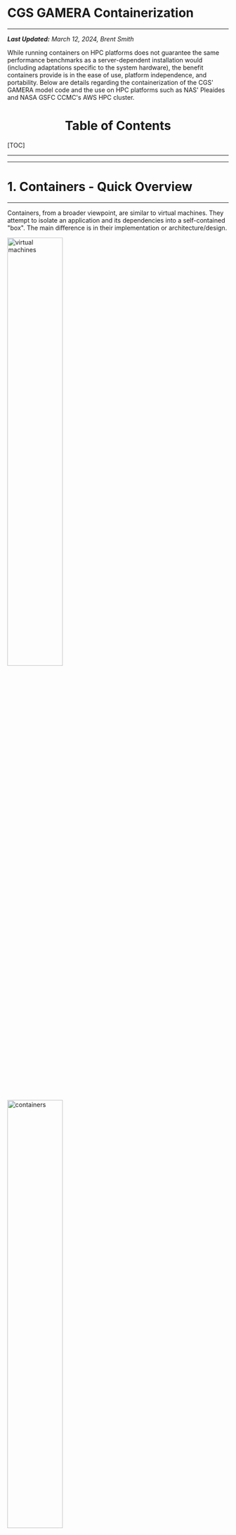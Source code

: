 <h1>CGS GAMERA Containerization</h1>

---

___Last Updated:__ March 12, 2024, Brent Smith_

While running containers on HPC platforms does not guarantee the same performance benchmarks as a server-dependent installation would (including adaptations specific to the system hardware), the benefit containers provide is in the ease of use, platform independence, and portability. Below are details regarding the containerization of the CGS' GAMERA model code and the use on HPC platforms such as NAS' Pleaides and NASA GSFC CCMC's AWS HPC cluster.

<h1 align="center">Table of Contents</h1>

[TOC]

---

---

# 1. Containers - Quick Overview

---

Containers, from a broader viewpoint, are similar to virtual machines. They attempt to isolate an application and its dependencies into a self-contained "box". The main difference is in their implementation or architecture/design.

<p align="center">
  <p float="left"><img src="https://cdn-media-1.freecodecamp.org/images/1*RKPXdVaqHRzmQ5RPBH_d-g.png" alt="virtual machines" width="50%"/></p>
  <img src="https://cdn-media-1.freecodecamp.org/images/1*V5N9gJdnToIrgAgVJTtl_w.png" alt="containers" width="50%"/>
</p>

<p align="center"><b>Figure 1:</b> Virtual Machines (<b>left</b>) structure comparison with Containers (<b>right</b>).</p>

Here, the containerization engine (not the container) comprises of the guest OS to run the application. Because of this, containers can be more lightweight than VMs as well as faster to spin up.

<sub>Reference: [Containers, Docker, and VMs Intro](https://www.freecodecamp.org/news/a-beginner-friendly-introduction-to-containers-vms-and-docker-79a9e3e119b/)</sub>

## 1.1 Which Container Platform?

Docker, while the most popular option, is not the only one available. Most HPC supercomputer platforms regulate the use of Docker in preference toward Singularity as a containerization solution due to its ability to run as a non-root user (this prevents a user from gaining admin/root access and priveledges on shared filesystems). Docker images can still be ported to Singularity, but may not fully translate functionality identically.

Other containerization platforms exist that conform to the Open Containers Initiative ([OCI](https://www.opencontainers.org/)). Among those are a few listed here:

- podman (meant for use in a RHEL environment)
- containerd (used by Docker, but is essentially a container runtime)
- Rkt (also known as Rocket; focused on security)
- K8s (also known as Kubernetes; primarily meant for container orchestration/management)

Docker and Singularity are the two we will work with, but other options do exist for containers and HPC usage.

# 2. Docker

---

From collaboration with another project, we (CGS) had a start to Docker containerization of GAMERA, but that development was not intended to run the MAGE model on a HPC system so more work was needed. A Dockerfile is being provided rather than a Docker image in order to allow for further customizations of the implementation for use with the CCMC's RoR system on AWS.

## 2.1 Account Information

Because we are not doing local Docker development, here are the instructions (for future reference too) to login to the CCMC AWS HPC system:

	1. `ssh -XY user@52.1.42.186` (AWS-bastion host; IP restricted)
	2. `ssh -XY user@ror-hpc-dev`
	3. `mgamera` (alias for `sudo -u m_gamera -s`)
	4. `cd /data/GAMERA` (shared user directory)

## 2.2 Container Basics

These instructions will be synonymous between AWS and local development of Docker containers due to the nature that containers are mostly system-independent. I would also suggest reading some introductory tutorials about this ([Docker's Getting Started Guide](https://docs.docker.com/get-started/)).

__Pull__

Most often one would want to pull a container's image from a remote repository for testing purposes. All this does is download the respective binary image(s) from a remote server for use and expediting a build.

__Build__

Before running a container, you will want to build the container into an image (for Singularity, this is a SIF file) so that the system can run the application. This stage can either build from a pulled image or from a build file / recipe (Dockerfile for Docker and definition file for Singularity) that has constructs on top of base image(s).

__Note:__ For Singularity, image files will have an extension `.simg` for version of Singularity prior to 3.0.

__Run__

This will run the container's image as a system process. Entry points can be defined in the build file, and parameters like port forwarding and mounted directories are passed as command-line arguments or environment variable for the container.

__Others__

Beyond these simple commands, there are a few others that pop up in the world of containers: `exec` (execute a single command in the container environment), `shell` (open a shell within the container environment), and `push` (push to a remote image repository).

### 2.2.1 Docker Engine Basics

Working with containers and images will require the use of some management/orchestration commands similar to the following:

- `docker images` - lists all the images running or not
- `docker ps` - lists all the containers running
- Cleaning the cache - most platforms will have a local system cache of images in order to expedite subsequent builds and/or pulls.
	- I typically use this command to clear out the cache and free up space: `docker system prune --all --force`

This is not exhaustive as we are not using the GUI for Docker Engine nor are we administrating the Docker server on the CCMC AWS cluster.

## 2.3 GAMERA Docker on AWS

 A provided Dockerfile describes the different layers of a CGS GAMERA build. These include the following setup parts (similar to the build guides on the GAMERA wiki):
 
 - Base Layer: Intel's HPC OneAPI Toolkit
	 - Since we use this as our base image, we do not need to start with something like a generic Ubuntu layer and install the Base Toolkit and HPC Tookit separately.
 - NASA's CDF Library
 - HDF5
 - Python Environment
	 - We currently still use a `requirements.txt` file (provided) for defining dependecies.
	 - A Python package is in development and will be implemented possibly at a later date.
 - CGS GAMERA
	 - You will have to clone the repository prior to building this Docker image.
	 - This container during build will use the proper linked build compilers to build the GAMERA model.
	 - When running the image, it should already have the environment set up (PATH and your prompt should have `(kaiju-3.8)` indicating the proper Python environment) for you as well as placing your prompt into the `/kaiju/build` directory.
	 - Your `PATH` environment includes the Loop 2D scripts directory for ease of testing the build.

_Note:_ A `.dockerignore` file was desired but has not been created yet for this project. The purpose of this is to reduce the image file size by ignoring directories and files being kept after the build step.

### 2.3.1 Serial, Interactive Session

This is the most basic case that we can perform using Docker on a system where we build the model container and run it interactively (i.e., from a command-line on the login node). Becase the operating system is defined in the Dockerfile, we do not need to recompile the model code.

_Note:_ At the time of this writing, the `MAGE_CCMC_0.75.0` tag is the latest release.

1. Clone GAMERA:
	1. `git clone git@bitbucket.org:aplkaiju/kaiju.git`
	2. `cd kaiju`
	3. `git checkout {TAG_NAME_HERE}`
3. Copy the following provided files into the `kaiju` folder:
	1. `Dockerfile`
	2. `Dockerfile_slurm`
	3. `requirements.txt`
5. `sudo docker build -t tag_name .`
    _(the `.` is important as it specifies the path context to an (assumed) local Dockerfile you want to use for your build)_
6. `sudo docker run --rm -it tag_name`

_Note:_ The use of `sudo` here is specific to the Docker setup on the CCMC's AWS cluster.

For obtaining the output files, you will need to bind a directory (such as an `output` directory) into the container. Another method is also copying files out of a running image (`docker cp`) because once the image stops running, any new development (like the next series of steps) will be lost since it is not part of the original build.

`tag_name` from these last Docker commands is a descriptive tag that you can use to reference the image. At this point, you have built the serial version of the GAMERA model in a Docker container to be run interactively.

Near the end of the Dockerfile, there are RUN layers that setup the container environment and working directory at runtime. This Dockerfile was setup for the GEO 2-D Field Loop Convection quickstart as a verification of the model's compilation, environment setup, and execution in a serial scenario. To see this quickstart and run the GAMERA serial model, you can run the following commands within the container:

1. `mkdir -p loop2d`
2. `prepare_loop2d.py -v`
3. You now need to do one of the following:
	- Modify or create a new run script based off the `loop2d.pbs` file (meant for running on HPC systems such as NAS Pleiades
		- You can create this script outside the container and also copy it in while running.
	- Execute `gamera.x loop2d.xml >& gamera.x.out` to run the serial version interactively.
4. `run_loop2d_checks.py -v` to verify numerically that the run was successful.
5. `create_loop2d_quicklook.py -v` to create quicklook plots of model results.

_Note:_ File editing software such as Vi/m, Emacs, etc. are not included in the container environment. There is a commented out line (63) in the Dockerfile to include Vim, but you will need to build the image again.

### 2.3.2 Serial, Submitted via Slurm

The aim of this was to test running a Docker container on the AWS cluster managed by Slurm. The difference would be that here we need to modify the Dockerfile to execute the remaining setup of the run (such as running `prepare_loop2d.py` in the container) and then put a `docker run` command in a shell script submitted to the queue.

However, I have not been able to perform this for a few reasons that I will note:
- I receive a permission demied error of the form: `/bin/docker: line 2: /etc/sysconfig/docker: Permission denied`
- I tried using `sudo docker` and received the following error:
	`sudo: no tty present and no askpass program specified`
- I also tried interactively attaching to a slurm job but still received these two errors.
	- Solutions to this can vary and it seems that this might be more of a system configuration setting or slurm permissions rather than something with the Dockerfile setup.

The flow from here should be submitting via `srun` or `sbatch` for a single node and using Docker to run the container (after modifying the Dockerfile for the remaining run preparation).

### 2.3.3 Parallel Slurm

Due to not having Docker available on each node of the cluster, we are not able to run GAMERA Docker containers in an MPI fashion.

Most resources found on this topic involved Singularity/Apptainer to run parallelized containers on HPC systems.

### 2.3.4 Apptainer

This was installed recently and should mimic SingularityCE closely, but I have not tested this. [Here is a link](https://apptainer.org/docs/admin/main/singularity_migration.html) that will help in porting.

# 3. Singularity on NAS

---

## 3.1 Singularity Basics / Lessons Learned

Singularity, in some ways, is similar to Docker but the primary difference is the the need for root priveleges. Below are some basics of Singularity usage along with some lessons learned that we've experienced while using Singularity on the NAS Pleiades system.

### 3.1.1 Singularity Basics

In 2021, Singularity development forked into two organization-led efforts: Singularity (with Sylabs) and Apptainer ([part of the Linux Foundation](https://apptainer.org/news/community-announcement-20211130)). Basically, Sylabs' fork from Singularity in 2021 kept the name Singularity (confusing) and Apptainer started with a copy of Singularity ([kept as a snapshot](https://github.com/apptainer/singularity)) and has since branched from there. The versions of Singularity avaialble on NAS are still under Sylabs as [Community Editions](https://github.com/sylabs/singularity).

Here are some basic SingularityCE workflow commands:

- `singularity pull` - Can specify either docker (DockerHub) images or library ([Sylabs' Container Library](https://cloud.sylabs.io/library) similar to DockerHub) or shub ([Singularity Hub](https://singularityhub.com/) through Standford University)
- `singularity build` - Can build to a SIF (Singularity Image File) or to a `--sandbox dir_name` directory on the filesystem. Albeit confusing, you can also build a SIF file from a sandbox directory.
- `singularity run` - This will need bind mounted directories added to it unless environment variables have been set appropriately. Also, this command can be replaced with a `./` if using a SIF image that comes from a definition file with the `%runscript` section used.
	- For example, if I built an image named `name.sif` and then `chmod +x name.sif` to make it executable, I would be able to call the `%runscript` section of the image to run the default execution of the image via `./name.sif`.

Singularity, as opposed to Docker, has defined sections within their definition file/container recipe. Docker allows you to have multiple layers with each command run in separate shells, but Singularity will designate specific tasks (software installation, environment setup, and copying files) to individual sections. Both support multi-stage builds, but implement them differently.

### 3.1.2 Lessons Learned

- Singularity will create a single SIF file even when pulling a multi-layered Docker image. This could result in unexpected differences between the images.
- `--fakeroot` will need to be used whenever building from a definition file on NAS. This simulates an elevated user priviledge within the container environment.
- When building to a sandbox (similar to a folder on the filesystem), sometimes the Lustre filesystem has [issues removing directories](https://github.com/apptainer/singularity/issues/5450) within the sandbox. Waiting a day will allow the system to let you remove them.
- The `pwd` or `cwd` will have [different values](https://stackoverflow.com/a/73153806) inside the definition file and when running an image/sandbox. This also correlates to different environment bindings that occur when running singularity images. It is recommended to run with the `-e` option so as to not rely upon external environments or filesystems. Refer to the image below for a visual of some of the bindings that occur automatically in Singularity.

<p align="center">
  <img src="screenshot.png" alt="file directory structure within a container"/><br>
  <strong>Mapping of file content and directories from a host system into a Singularity container.</strong>
</p>

- Unlike Docker, Singularity does not have a `images` command to show the cache of images built. Instead, you can see them via `singularity cache list -v` ([link](https://stackoverflow.com/a/68543409)) and clear the cache by `singularity cache clean`. Also, a `sif` image file can act as a standalone Singularity executable image.
	- __Note:__ The Singularity cache for NAS systems needs to be changed to a `$NOBACKUP` location as it defaults to the user's `$HOME` directory.
- Binding directories can be done prior to a `singularity run` command using the `$SINGULARITY_BIND` environment variable.
- One can copy files into the container via the `%files` section. This is not necessarily recurssive unless you specify it syntactically like [this](https://stackoverflow.com/a/66029609). A directory can also be bound into the container prior to build, just ensure you have a [corresponding container image destination folder](https://github.com/apptainer/singularity/issues/6181#issuecomment-937321295) for the bound directory.
- The runtime environment of Singularity sections can be cumbersome. Typically, they will all default to the POSIX shell `sh`.
	- The `%post` section is the only one that can be amended with `%post -c /bin/bash` in order to retain a BASH environment for command syntax.
	- The `%runscript` environment can be modified:
		- From within the `%post` section, one can send commands to a `$SINGULARITY_ENVIRONMENT` variable/file that will be called prior to the runscript (and environment) section. [source](https://docs.sylabs.io/guides/latest/user-guide/environment_and_metadata.html#environment-variable-precedence)
		- From an RC file for the POSIX shell `sh` default environment.
		- Invoking commands via a new shell session directly within the runscript section (such as `/bin/bash -c "your command"`).
	- The `%environment` will change the environment variables when invoking `singularity shell`, but it still defaults to the POSIX `sh` runtime environment.
- If you try to run an image that does not have a defined `%runscript`, the default will source your `~/.bashrc` file on the host system.

## 3.2 GAMERA Singularity

To build the CGS GAMERA model for use on NAS Pleiades, we are constrained to use Singularity due to the user priviledges set by NAS for shared systems.

### 3.2.1 Serial Case

You will need to obtain a copy of the GAMERA code and put it in your /nobackup/username space on NAS. (_Maksym, you can easily get this from Mostafa_) We will be running using the `bash` shell environment as shell environments play a role in Singularity containers.

Once you have the GAMERA code (in a folder named `kaiju`), you should have a directory structure as follows along with the files provided:

```bash
/nobackup/username/
                  /kaiju/
                  /gamera.def
                  /requirements.txt
                  /modules_nas
```

_Note:_ At the time of this writing, the `MAGE_CCMC_0.75.0` tag is the latest release.

Here are the steps in order to build the model code:

1. Modify the `modules_nas` file to contain any modifications you have to the path to your `kaiju` folder (last line of this file).
2. Source this `modules_nas` file in order to set your Singularity cache directory (very important) and other necessary environment variables for the container.
	- This loads one of the currently available two singularity environment modules (version 3.11.0).
	- This sets the appropriate SINGULARITY_CACHEDIR environment variable to a `.singularity` folder on your nobackup space. This folder will be created if it does not exist.
		- This is required because Singularity defaults to a user's home directory for these cached files which could potentially become quite large.
		- This change is also in line with NAS' [Singularity Best Practices](https://www.nas.nasa.gov/hecc/support/kb/best-practices-for-running-singularity-on-nas-systems_659.html).
4. The requirements.txt is the current Python package list needed for running GAMERA. This file should not be modified.
5. Execute `singularity build --fakeroot filename.sif gamera.def` where `filename.sif` is the Singularity image you are building.
	- Note: This will take a while to execute due to it having to build several libraries such as CDF, HDF5, and retrieve the base image of Intel's OneAPI HPC Kit.
	- The ending filesize of the SIF file should be ~6GB and this is only to contain the sufficient parts to run the model.
6. If you want to run the image, it will source an environment file (internal to the image) and give you a shell prompt back. This is also true if you want to `shell` into the image too. Here are a few notes about this:
	- `singularity run filename.sif` is synonymous with `./filename.sif`
	- The use of bound directories from `modules_nas` can be modified or given at the time of running and/or shell execution.
	- If you want to run the model, follow these steps:
		1. `singularity run -e filename.sif` or `singularity shell -e filename.sif`
		2. `. /kaiju/build/gamera.bash`
		3. `conda activate kaiju-3.8`
		4. `cd /kaiju/build`
		5. `mkdir -p loop2d`
		6. `cd loop2d`
		7. `prepare_loop2d.py -v`
		8. You now need to do one of the following:
			- Modify or create a new run script based off the `loop2d.pbs` file (meant for running on HPC systems such as NAS Pleiades
			- You can create this script outside the container and also copy it in while running.
		- Execute `gamera.x loop2d.xml >& gamera.x.out` to run the serial version interactively.
		9. `run_loop2d_checks.py -v` to verify numerically that the run was successful.
		10. `create_loop2d_quicklook.py -v` to create quicklook plots of model results.

If you want to use this on the cluster, you can open an interactive job and perform these steps as well to build, run, and do other tasks while on the cluster.

### 3.2.2 Parallel Case

There are a few approaches to perform [MPI Singularity container](https://docs.sylabs.io/guides/latest/user-guide/mpi.html) execution:
- Host MPI / Hybrid: relying upon the MPI implemeentation on the host
- Bind: no MPI inside container and we bind MPI from host into the container
The easiest one is the Hybrid model since it's recommended by NAS.

According to [NAS](https://www.nas.nasa.gov/hecc/support/kb/running-singularity-in-hybrid-mpi-mode_660.html), you will need to install your own MPI libraries to match that of the container's. Going with what is already available on NAS, we can be slightly flexible and install inside the container a matching version.

Here are some resources regarding this development:
- 

# 4. Resources

---

Many of these resources have been helpful at various parts of this work and does not represent a complete listing of what is available.

- Examples for Singularity:
	- [Singularity Python Recipes](https://singularityhub.github.io/singularity-cli/recipes)
- Singularity
	- [Quickstart](https://docs.sylabs.io/guides/latest/user-guide/quick_start.html)
	- [NAS Knowledgebase](https://www.nas.nasa.gov/hecc/support/kb/building-an-image-using-the-singularity-build-tool-on-pleiades-or-your-local-host_639.html)
	- Bind mounting your current working directory and `$HOME`: [link](https://stackoverflow.com/a/73503300)
	- Auto binded directories: [link](https://stackoverflow.com/a/67271097)
	- Apptainer sharing variables across definition file sections: [link](https://stackoverflow.com/a/77221091)
	- Sourcing in definition file: [link](https://stackoverflow.com/a/55652284)
	- Running conda in Singularity: [link](https://superuser.com/a/1583060)
	- Activation of Conda: [link](https://geniac.readthedocs.io/en/latest/conda.html#example3-activation-of-the-conda-environment) (very useful)
	- `%runscript` to use bash: [link](https://github.com/apptainer/singularity/issues/5843)
	- Docker's ENTRYPOINT/CMD equivalent: [link](https://stackoverflow.com/a/76376220)
	- [Bind Mounts - Possible Optimization](https://frankie.robertson.name/research/effective-cluster-computing/#use-binds)
	- [HPE Cray Guide for MPI](https://support.hpe.com/hpesc/public/docDisplay?docId=a00117940en_us&docLocale=en_US&page=Build_An_MPI_Application_Using_Singularity.html)
	- [Harvard MPI](https://github.com/fasrc/User_Codes/tree/master/Singularity_Containers/MPI_Apps)
- Singularity Training/Tutorials
	- [BioWulf](https://hpc.nih.gov/apps/singularity.html)
	- NYU Singularity with Miniconda: [link](https://sites.google.com/nyu.edu/nyu-hpc/hpc-systems/greene/software/singularity-with-miniconda)
	- [LLNL - Getting Started with Containers on LC](https://hpc.llnl.gov/services/cloud/containers)
	- [Pawsey Supercomputing Centre](https://pawseysc.github.io/singularity-containers/index.html)
	- [Software Carpentry- 2021](https://epcced.github.io/2021-07-28_Containers_Online/) & [Software Carpentry - updated](https://carpentries-incubator.github.io/singularity-introduction/index.html)
	- [Harvard: Singularity on the cluster](https://docs.rc.fas.harvard.edu/kb/singularity-on-the-cluster/)
	- [NIH HPC](https://singularity-tutorial.github.io/)
	- [Sulis HPC](https://sulis-hpc.github.io/advanced/containers.html)
	- [International Supercomputing Conference Tutorial](https://supercontainers.github.io/isc-tutorial/index.html)
- Docker
	- [docker2singularity](https://github.com/singularityhub/docker2singularity) - This looks like an older development to convert Docker images to Singularity beyond what is available within the current Singularity.
	- [Software Carpentry](https://carpentries-incubator.github.io/docker-introduction/index.html)
	- [docker cheat sheet](https://devopscycle.com/blog/the-ultimate-docker-cheat-sheet/)
	- [Docker Compose](https://docs.docker.com/compose/)
	- [Pass env variables to Docker container](https://stackoverflow.com/a/30494145)
	- [Docker caching](https://stackoverflow.com/a/25307587)
	- [access file created in container](https://stackoverflow.com/a/32187924)
	- [docker cp](https://stackoverflow.com/a/57846847)
	- [how to start an exited container](https://stackoverflow.com/a/21928864)
	- [conda in docker](https://stackoverflow.com/a/60148365) & [another](https://pythonspeed.com/articles/activate-conda-dockerfile/)
	- [CMD vs ENTRYPOINT](https://stackoverflow.com/a/21564990)
		- Bracket vs non-bracket: [link](https://stackoverflow.com/a/62206472)

# 5. Remaining Items

---

- Sinularity:
	- AWS
		- Apptainer was installed very close to the end of the POP and while it's close to Singularity, it needs to be tested (changes include environment variables changes at least).
		- Running on the Slurm cluster as well as a parallelized implementation.
	- NAS
		- There are some small items left to check on for the interactive case:
			- The runscript needs to be improved to allow automatic running of the GAMERA model.
			- Environments need to be set prior to `shell` or `run` so that the user does not have to remember what needs to be set.
			- Tried interactive serial running recently and the stack needs to be fixed. Could be an issue with the build, but uncertain.
			- Removal of several anscillary bundles of files so that the image size is reduced. We can possibly do these in stages and copy executables over to the main container.
		- Parallelization
			- Modification of the definition file to include installing MPT to match that of the NAS module `mpi-hpe/mpt.2.23`.
			- Testing on the cluster.
- Docker
	- Creation of a dockerignore file to reduce image sizes.
